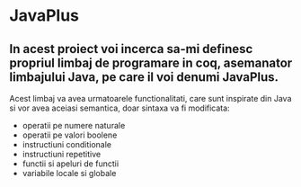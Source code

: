 # JavaPlus

## In acest proiect voi incerca sa-mi definesc propriul limbaj de programare in coq, asemanator limbajului Java, pe care il voi denumi JavaPlus.

Acest limbaj va avea urmatoarele functionalitati, care sunt inspirate din Java si vor avea aceiasi semantica, doar sintaxa va fi modificata:

* operatii pe numere naturale
* operatii pe valori boolene
* instructiuni conditionale
* instructiuni repetitive
* functii si apeluri de functii
* variabile locale si globale
